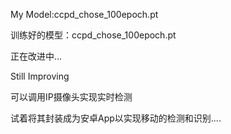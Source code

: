 My Model:ccpd_chose_100epoch.pt

训练好的模型：ccpd_chose_100epoch.pt

正在改进中...

Still Improving

可以调用IP摄像头实现实时检测

试着将其封装成为安卓App以实现移动的检测和识别....
